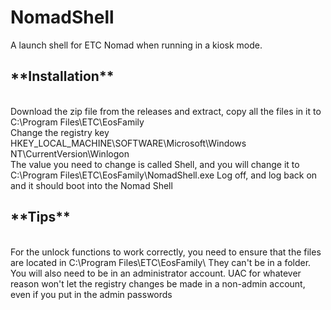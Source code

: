 # NomadShell
A launch shell for ETC Nomad when running in a kiosk mode. 
<h2> **Installation** </h2> <br>
Download the zip file from the releases and extract, copy all the files in it to C:\Program Files\ETC\EosFamily <br>
Change the registry key HKEY_LOCAL_MACHINE\SOFTWARE\Microsoft\Windows NT\CurrentVersion\Winlogon <br>
The value you need to change is called Shell, and you will change it to C:\Program Files\ETC\EosFamily\NomadShell.exe
Log off, and log back on and it should boot into the Nomad Shell




<h2> **Tips** </h2> <br>
For the unlock functions to work correctly, you need to ensure that the files are located in C:\Program Files\ETC\EosFamily\
They can't be in a folder. You will also need to be in an administrator account. UAC for whatever reason won't let the registry changes be made in a non-admin account, even if you put in the admin passwords


 
